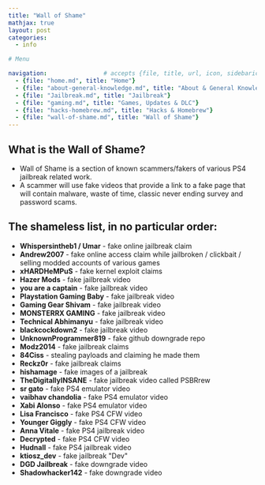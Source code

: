 ```yaml
---
title: "Wall of Shame"
mathjax: true
layout: post
categories:
  - info

# Menu

navigation:                # accepts {file, title, url, icon, sidebaricon}
  - {file: "home.md", title: "Home"}
  - {file: "about-general-knowledge.md", title: "About & General Knowledge"}
  - {file: "Jailbreak.md", title: "Jailbreak"}
  - {file: "gaming.md", title: "Games, Updates & DLC"}
  - {file: "hacks-homebrew.md", title: "Hacks & Homebrew"}
  - {file: "wall-of-shame.md", title: "Wall of Shame"}
---
```



## What is the Wall of Shame?
 * Wall of Shame is a section of known scammers/fakers of various PS4 jailbreak related work.
 * A scammer will use fake videos that provide a link to a fake page that will contain malware, waste of time, classic never ending survey and password scams.
 
## The shameless list, in no particular order:

* **Whispersintheb1 / Umar** - fake online jailbreak claim
* **Andrew2007** - fake online access claim while jailbroken / clickbait / selling modded accounts of various games
* **xHARDHeMPuS** - fake kernel exploit claims
* **Hazer Mods** - fake jailbreak video
* **you are a captain** - fake jailbreak video
* **Playstation Gaming Baby** - fake jailbreak video
* **Gaming Gear Shivam** - fake jailbreak video
* **MONSTERRX GAMING** - fake jailbreak video
* **Technical Abhimanyu** - fake jailbreak video
* **blackcockdown2** - fake jailbreak video
* **UnknownProgrammer819** - fake github downgrade repo
* **Modz2014** - fake jailbreak claims
* **84Ciss** - stealing payloads and claiming he made them
* **Reckz0r** - fake jailbreak claims
* **hishamage** - fake images of a jailbreak
* **TheDigitallyINSANE** - fake jailbreak video called PSBRrew
* **sr gato** - fake PS4 emulator video
* **vaibhav chandolia** - fake PS4 emulator video
* **Xabi Alonso** - fake PS4 emulator video
* **Lisa Francisco** - fake PS4 CFW video
* **Younger Giggly** - fake PS4 CFW video
* **Anna Vitale** - fake PS4 jailbreak video
* **Decrypted** - fake PS4 CFW video
* **Hudnall** - fake PS4 jailbreak video
* **ktiosz_dev** - fake jailbreak "Dev"
* **DGD Jailbreak** - fake downgrade video
* **Shadowhacker142** - fake downgrade video
